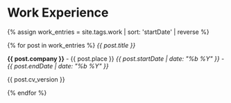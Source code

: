 
# Work Experience

{% assign work_entries = site.tags.work | sort: 'startDate' | reverse %}

{% for post in work_entries %}
_{{ post.title }}_

**{{ post.company }}** - {{ post.place }} _{{ post.startDate  | date: "%b %Y" }} - {{ post.endDate  | date: "%b %Y" }}_

{{ post.cv_version }}

{% endfor %}
